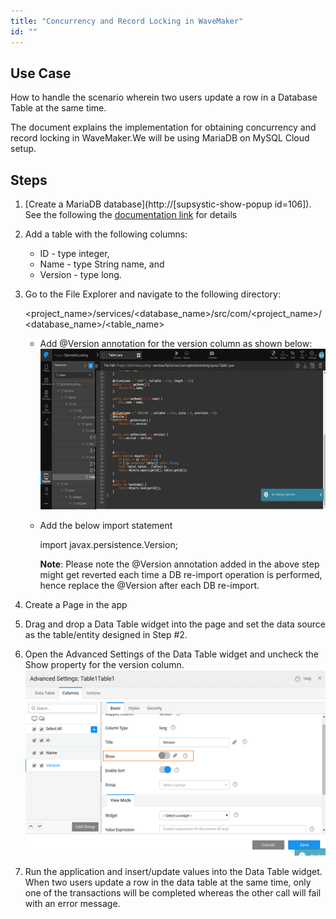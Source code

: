 ```yaml
---
title: "Concurrency and Record Locking in WaveMaker"
id: ""
---
```


## Use Case

How to handle the scenario wherein two users update a row in a Database Table at the same time.

The document explains the implementation for obtaining concurrency and record locking in WaveMaker.We will be using MariaDB on MySQL Cloud setup.

## Steps

1. [Create a MariaDB database](http://[supsystic-show-popup id=106]). See the following the [documentation link](/learn/app-development/services/database-services/working-with-databases/#integrating-database) for details
2. Add a table with the following columns:
    - ID - type integer,
    - Name - type String name, and
    - Version - type long.
3. Go to the File Explorer and navigate to the following directory:
    
    <project\_name>/services/<database\_name>/src/com/<project\_name>/<database\_name>/<table\_name>
    
    - Add @Version annotation for the version column as shown below: [![](/learn/assets/concurrency_annot.png)](/learn/assets/concurrency_annot.png)
    - Add the below import statement
        
        import javax.persistence.Version;
        
        **Note**: Please note the @Version annotation added in the above step might get reverted each time a DB re-import operation is performed, hence replace the @Version after each DB re-import.
4. Create a Page in the app
5. Drag and drop a Data Table widget into the page and set the data source as the table/entity designed in Step #2.
6. Open the Advanced Settings of the Data Table widget and uncheck the Show property for the version column. [![](/learn/assets/concurrency_DTAS.png)](/learn/assets/concurrency_DTAS.png)
7. Run the application and insert/update values into the Data Table widget. When two users update a row in the data table at the same time, only one of the transactions will be completed whereas the other call will fail with an error message.
